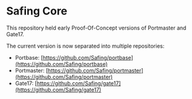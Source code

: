 # Safing Core

This repository held early Proof-Of-Concept versions of Portmaster and Gate17.

The current version is now separated into multiple repositories:

- Portbase: [https://github.com/Safing/portbase](https://github.com/Safing/portbase)
- Portmaster: [https://github.com/Safing/portmaster](https://github.com/Safing/portmaster)
- Gate17: [https://github.com/Safing/gate17](https://github.com/Safing/gate17)
